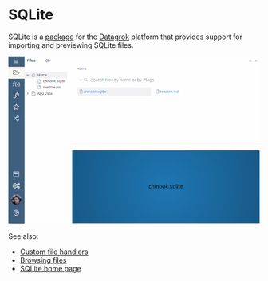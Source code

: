 # SQLite

SQLite is a [package](https://datagrok.ai/help/develop/#packages) for the [Datagrok](https://datagrok.ai) platform
that provides support for importing and previewing SQLite files.

![SQLite Demo](./images/demo.gif)

See also:

* [Custom file handlers](../../help/develop/how-to/file-handlers.md)
* [Browsing files](../../help/access/files/files.md)
* [SQLite home page](https://www.sqlite.org/index.html)
